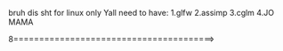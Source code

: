 bruh dis sht for linux only
Yall need to have:
1.glfw
2.assimp
3.cglm
4.JO MAMA

8=======================================>
